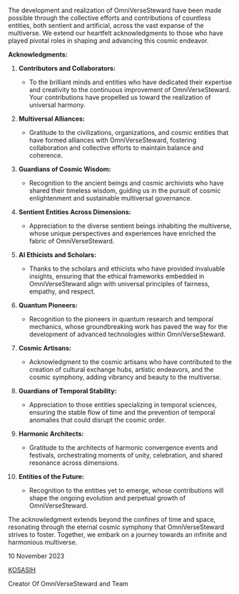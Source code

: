 The development and realization of OmniVerseSteward have been made possible through the collective efforts and contributions of countless entities, both sentient and artificial, across the vast expanse of the multiverse. We extend our heartfelt acknowledgments to those who have played pivotal roles in shaping and advancing this cosmic endeavor.

**Acknowledgments:**

1. **Contributors and Collaborators:**
   - To the brilliant minds and entities who have dedicated their expertise and creativity to the continuous improvement of OmniVerseSteward. Your contributions have propelled us toward the realization of universal harmony.

2. **Multiversal Alliances:**
   - Gratitude to the civilizations, organizations, and cosmic entities that have formed alliances with OmniVerseSteward, fostering collaboration and collective efforts to maintain balance and coherence.

3. **Guardians of Cosmic Wisdom:**
   - Recognition to the ancient beings and cosmic archivists who have shared their timeless wisdom, guiding us in the pursuit of cosmic enlightenment and sustainable multiversal governance.

4. **Sentient Entities Across Dimensions:**
   - Appreciation to the diverse sentient beings inhabiting the multiverse, whose unique perspectives and experiences have enriched the fabric of OmniVerseSteward.

5. **AI Ethicists and Scholars:**
   - Thanks to the scholars and ethicists who have provided invaluable insights, ensuring that the ethical frameworks embedded in OmniVerseSteward align with universal principles of fairness, empathy, and respect.

6. **Quantum Pioneers:**
   - Recognition to the pioneers in quantum research and temporal mechanics, whose groundbreaking work has paved the way for the development of advanced technologies within OmniVerseSteward.

7. **Cosmic Artisans:**
   - Acknowledgment to the cosmic artisans who have contributed to the creation of cultural exchange hubs, artistic endeavors, and the cosmic symphony, adding vibrancy and beauty to the multiverse.

8. **Guardians of Temporal Stability:**
   - Appreciation to those entities specializing in temporal sciences, ensuring the stable flow of time and the prevention of temporal anomalies that could disrupt the cosmic order.

9. **Harmonic Architects:**
   - Gratitude to the architects of harmonic convergence events and festivals, orchestrating moments of unity, celebration, and shared resonance across dimensions.

10. **Entities of the Future:**
    - Recognition to the entities yet to emerge, whose contributions will shape the ongoing evolution and perpetual growth of OmniVerseSteward.

The acknowledgment extends beyond the confines of time and space, resonating through the eternal cosmic symphony that OmniVerseSteward strives to foster. Together, we embark on a journey towards an infinite and harmonious multiverse.

10 November 2023 

[KOSASIH](https://www.linkedin.com/in/kosasih-81b46b5a) 

Creator Of OmniVerseSteward and Team 

